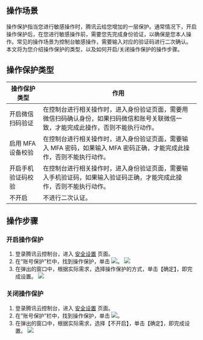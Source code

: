 ## 操作场景
操作保护指当您进行敏感操作时，腾讯云给您增加的一层保护。通常情况下，开启操作保护后，在您进行敏感操作前，需要您先完成身份验证，以确保是您本人操作。常见的操作场景为控制台敏感操作，需要输入对应的验证码进行二次确认。
本文将为您介绍操作保护的类型，以及如何开启/关闭操作保护的操作步骤。

## 操作保护类型

| 操作保护类型   | 作用                                       |
| -------- | ---------------------------------------- |
| 开启微信扫码验证 | 在控制台进行相关操作时，进入身份验证页面，需要用微信扫码确认身份，如果扫码微信和账号关联微信一致，才能完成此操作，否则不能执行动作。 |
| 启用 MFA 设备校验  | 在控制台进行相关操作时，进入身份验证页面，需要输入 MFA 密码，如果输入 MFA 密码正确，才能完成此操作，否则不能执行动作。 |
| 开启手机验证码校验   | 在控制台进行相关操作时，进入身份验证页面，需要输入手机验证码，如果输入验证码正确，才能完成此操作，否则不能执行动作。 |
| 不开启      | 不进行二次认证。                                  |

## 操作步骤

### 开启操作保护

1. 登录腾讯云控制台，进入 [安全设置](https://console.cloud.tencent.com/developer/security) 页面。
2. 在“账号保护”栏中，找到操作保护，单击 ![](https://main.qcloudimg.com/raw/ddb7d79be334083e94f5487471817771.png)。
![](https://main.qcloudimg.com/raw/9a569a3725946d9f4ad3802fe44a19dd.png)
3. 在弹出的窗口中，根据实际需求，选择操作保护的方式，单击【确定】，即完成设置。
![](https://main.qcloudimg.com/raw/05a01b437cbf4da0471e93932856863a.png)

### 关闭操作保护

1. 登录腾讯云控制台，进入 [安全设置](https://console.cloud.tencent.com/developer/security) 页面。
2. 在“账号保护”栏中，找到操作保护，单击 ![](https://main.qcloudimg.com/raw/ddb7d79be334083e94f5487471817771.png)。
3. 在弹出的窗口中，根据实际需求，选择【不开启】，单击【确定】，即完成设置。
![](https://main.qcloudimg.com/raw/46efa8699ea051d01f7e052af8cc2e34.png)

